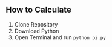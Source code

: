 ## How to Calculate

1. Clone Repository 
2. Download Python 
3. Open Terminal and run  `python pi.py`
